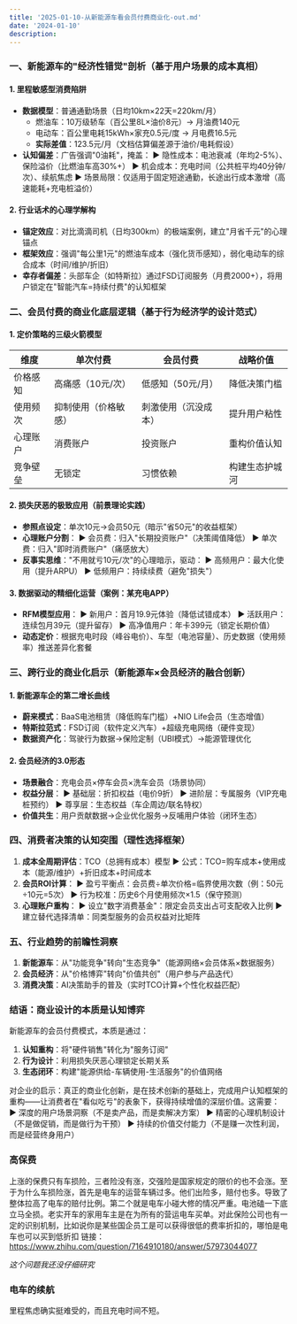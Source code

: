 ```yaml
---
title: '2025-01-10-从新能源车看会员付费商业化-out.md'
date: '2024-01-10'
description:
---
```


### 一、新能源车的"经济性错觉"剖析（基于用户场景的成本真相）
#### 1. 里程敏感型消费陷阱
- **数据模型**：普通通勤场景（日均10km×22天=220km/月）
  - 燃油车：10万级轿车（百公里8L×油价8元）→ 月油费140元
  - 电动车：百公里电耗15kWh×家充0.5元/度 → 月电费16.5元
  - **实际差值**：123.5元/月（文档估算偏差源于油价/电耗假设）
- **认知偏差**：广告强调"0油耗"，掩盖：
  ▶ 隐性成本：电池衰减（年均2-5%）、保险溢价（比燃油车高30%+）
  ▶ 机会成本：充电时间（公共桩平均40分钟/次）、续航焦虑
  ▶ 场景局限：仅适用于固定短途通勤，长途出行成本激增（高速能耗+充电桩溢价）

#### 2. 行业话术的心理学解构
- **锚定效应**：对比滴滴司机（日均300km）的极端案例，建立"月省千元"的心理锚点
- **框架效应**：强调"每公里1元"的燃油车成本（强化货币感知），弱化电动车的综合成本（时间/维护/折旧）
- **幸存者偏差**：头部车企（如特斯拉）通过FSD订阅服务（月费2000+），将用户锁定在"智能汽车=持续付费"的认知框架


### 二、会员付费的商业化底层逻辑（基于行为经济学的设计范式）
#### 1. 定价策略的三级火箭模型
| 维度        | 单次付费          | 会员付费          | 战略价值                  |
|-------------|-------------------|-------------------|---------------------------|
| 价格感知    | 高痛感（10元/次） | 低感知（50元/月） | 降低决策门槛            |
| 使用频次    | 抑制使用（价格敏感）| 刺激使用（沉没成本）| 提升用户粘性            |
| 心理账户    | 消费账户          | 投资账户          | 重构价值认知            |
| 竞争壁垒    | 无锁定            | 习惯依赖          | 构建生态护城河          |

#### 2. 损失厌恶的极致应用（前景理论实践）
- **参照点设定**：单次10元→会员50元（暗示"省50元"的收益框架）
- **心理账户分割**：
  ▶ 会员费：归入"长期投资账户"（决策阈值降低）
  ▶ 单次费：归入"即时消费账户"（痛感放大）
- **反事实思维**："不用就亏10元/次"的心理暗示，驱动：
  ▶ 高频用户：最大化使用（提升ARPU）
  ▶ 低频用户：持续续费（避免"损失"）

#### 3. 数据驱动的精细化运营（案例：某充电APP）
- **RFM模型应用**：
  ▶ 新用户：首月19.9元体验（降低试错成本）
  ▶ 活跃用户：连续包月39元（提升留存）
  ▶ 高净值用户：年卡399元（锁定长期价值）
- **动态定价**：根据充电时段（峰谷电价）、车型（电池容量）、历史数据（使用频率）推送差异化套餐


### 三、跨行业的商业化启示（新能源车×会员经济的融合创新）
#### 1. 新能源车企的第二增长曲线
- **蔚来模式**：BaaS电池租赁（降低购车门槛）+NIO Life会员（生态增值）
- **特斯拉范式**：FSD订阅（软件定义汽车）+超级充电网络（硬件变现）
- **数据资产化**：驾驶行为数据→保险定制（UBI模式）→能源管理优化

#### 2. 会员经济的3.0形态
- **场景融合**：充电会员×停车会员×洗车会员（场景协同）
- **权益分层**：
  ▶ 基础层：折扣权益（电价9折）
  ▶ 进阶层：专属服务（VIP充电桩预约）
  ▶ 尊享层：生态权益（车企周边/联名特权）
- **价值共生**：用户贡献数据→企业优化服务→反哺用户体验（闭环生态）


### 四、消费者决策的认知突围（理性选择框架）
1. **成本全周期评估**：TCO（总拥有成本）模型
   ▶ 公式：TCO=购车成本+使用成本（能源/维护）+折旧成本+时间成本
2. **会员ROI计算**：
   ▶ 盈亏平衡点：会员费÷单次价格=临界使用次数（例：50元÷10元=5次）
   ▶ 行为校准：历史6个月使用频次×1.5（保守预测）
3. **心理账户重构**：
   ▶ 设立"数字消费基金"：限定会员支出占可支配收入比例
   ▶ 建立替代选择清单：同类型服务的会员权益对比矩阵


### 五、行业趋势的前瞻性洞察
1. **新能源车**：从"功能竞争"转向"生态竞争"（能源网络×会员体系×数据服务）
2. **会员经济**：从"价格博弈"转向"价值共创"（用户参与产品迭代）
3. **消费决策**：AI决策助手的普及（实时TCO计算+个性化权益匹配）


### 结语：商业设计的本质是认知博弈
新能源车的会员付费模式，本质是通过：
1. **认知重构**：将"硬件销售"转化为"服务订阅"
2. **行为设计**：利用损失厌恶心理锁定长期关系
3. **生态闭环**：构建"能源供给-车辆使用-生活服务"的价值网络

对企业的启示：真正的商业化创新，是在技术创新的基础上，完成用户认知框架的重构——让消费者在"看似吃亏"的表象下，获得持续增值的深层价值。这需要：
▶ 深度的用户场景洞察（不是卖产品，而是卖解决方案）
▶ 精密的心理机制设计（不是做促销，而是做行为干预）
▶ 持续的价值交付能力（不是赚一次性利润，而是经营终身用户）


### 高保费

上涨的保费只有车损险，三者险没有涨，交强险是国家规定的限价的也不会涨。至于为什么车损险涨，首先是电车的运营车辆过多。他们出险多，赔付也多。导致了整体拉高了电车的赔付比例。第二个就是电车小碰大修的情况严重。电池磕一下底立马全损。老实开车的家用车主是在为所有的营运电车买单。对此保险公司也有一定的识别机制，比如说你是某些国企员工是可以获得很低的费率折扣的，哪怕是电车也可以买到低折扣
链接：https://www.zhihu.com/question/7164910180/answer/57973044077

*这个问题我还没仔细研究*

### 电车的续航
里程焦虑确实挺难受的，而且充电时间不短。
